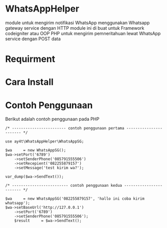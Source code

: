 
# WhatsAppHelper
module untuk mengirim notifikasi WhatsApp menggunakan Whatsapp gateway service dengan HTTP
module ini di buat untuk Framework codeigniter atau OOP PHP untuk mengirim pemneritahuan lewat WhatsApp service dengan POST data

# Requirment

# Cara Install

# Contoh Penggunaan
Berikut adalah contoh penggunaan pada PHP

    /* ------------------------ contoh penggunaan pertama ----------------------- */
    
    use ay4t\WhatsAppHelper\WhatsAppSG;
    
    $wa     = new WhatsAppSG();
    $wa->setPort('6789')
	    ->setSenderPhone('085791555506')
	    ->setRecepient('082255879157')
	    ->setMessage('test kirim wa?');
	    
	var_dump($wa->SendText());
	
	/* ------------------------- contoh penggunaan kedua ------------------------ */
	
	$wa     = new WhatsAppSG('082255879157', 'hallo ini coba kirim whatsapp');
	$wa->setBaseUrl('http://127.0.0.1')
	    ->setPort('6789')
	    ->setSenderPhone('085791555506');
	    $result     = $wa->SendText();
	



